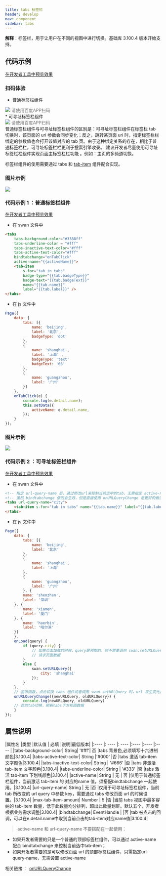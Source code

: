 ```yaml
---
title: tabs 标签栏
header: develop
nav: component
sidebar: tabs
---
```




**解释**：标签栏，用于让用户在不同的视图中进行切换。基础库 3.100.4 版本开始支持。


## 代码示例

<a href="swanide://fragment/04747f8fa2b02bda2eaf724e3c4475d31576152038705" title="在开发者工具中预览效果" target="_self">在开发者工具中预览效果</a>

### 扫码体验
* 普通标签栏组件
<div class='scan-code-container'>
    <img src="https://b.bdstatic.com/miniapp/assets/images/doc_demo/normalTabs.png" class="demo-qrcode-image" />
    <font color=#777 12px>请使用百度APP扫码</font>
</div>
* 可寻址标签栏组件
<div>
    <img src="https://b.bdstatic.com/miniapp/assets/images/doc_demo/urlTabs.png" class="demo-qrcode-image" />
    <font color=#777 12px>请使用百度APP扫码</font>
</div>
普通标签栏组件与可寻址标签栏组件的区别是：可寻址标签栏组件在标签栏 tab 切换时，该页面的 uri 参数会同步变化；反之，跳转某页面 uri 时，指定标签栏栏绑定的参数值也会打开该值对应的 tab 页。由于这种绑定关系的存在，相比于普通标签栏栏，可寻址标签栏栏更利于搜索引擎收录。 建议开发者尽量使用可寻址标签栏栏组件实现页面主标签栏栏功能 。例如：主页的多频道切换。

标签栏组件的使用需要通过 tabs 和 [tab-item](https://smartprogram.baidu.com/docs/develop/component/tab-item/) 组件配合实现。
###  图片示例 

<div class="m-doc-custom-examples">
    <div class="m-doc-custom-examples-correct">
        <img src="https://b.bdstatic.com/miniapp/image/normalTabs.gif">
    </div>
    <div class="m-doc-custom-examples-correct">
        <img src=" ">
    </div>
    <div class="m-doc-custom-examples-correct">
        <img src=" ">
    </div>     
</div>

###  代码示例 1 ：普通标签栏组件

<a href="swanide://fragment/ffdd42b9621602c7a89cdfa7e4cfab7b1566986567638" title="在开发者工具中预览效果" target="_blank">在开发者工具中预览效果</a>

* 在 swan 文件中

```html
<tabs
    tabs-background-color="#3388ff"
    tabs-underline-color = "#fff"
    tabs-inactive-text-color="#fff"
    tabs-active-text-color="#fff"
    bindtabchange="onTabClick"
    active-name="{{activeName}}">
    <tab-item
        s-for="tab in tabs"
        badge-type="{{tab.badgeType}}"
        badge-text="{{tab.badgeText}}"
        name="{{tab.name}}"
        label="{{tab.label}}" />
</tabs>
```

* 在 js 文件中

```js
Page({
    data: {
        tabs: [{
            name: 'beijing',
            label: '北京',
            badgeType: 'dot'
        },
        {
            name: 'shanghai',
            label: '上海' ,
            badgeType: 'text'
            badgeText: '66'
        },
        {
            name: 'guangzhou',
            label: '广州'
        }]
    },
    onTabClick(e) {
        console.log(e.detail.name);
        this.setData({
            activeName: e.detail.name,
        });
    }
});
```

###  图片示例 

<div class="m-doc-custom-examples">
    <div class="m-doc-custom-examples-correct">
        <img src="https://b.bdstatic.com/miniapp/images/tabUrls1.gif">
    </div>
    <div class="m-doc-custom-examples-correct">
        <img src=" ">
    </div>
    <div class="m-doc-custom-examples-correct">
        <img src=" ">
    </div>     
</div>

###  代码示例 2 ：可寻址标签栏组件

<a href="swanide://fragment/794216313384422b8dbf901aed3240441574300960227" title="在开发者工具中预览效果" target="_blank">在开发者工具中预览效果</a>


* 在 swan 文件中

```html
<!-- 指定 url-query-name 后，通过修改url来控制当前选中的tab，无需指定 active-name -->
<!-- 虽然 bindtabchange 依旧会生效，但是直接使用 onURLQueryChange 是更好的做法 -->
<tabs url-query-name="city">
    <tab-item s-for="tab in tabs" name="{{tab.name}}" label="{{tab.label}}" />
</tabs>
```

* 在 js 文件中

```js
Page({
    data: {
        tabs: [{
            name: 'beijing',
            label: '北京'
        },
        {
            name: 'shanghai',
            label: '上海'
        },
        {
            name: 'guangzhou',
            label: '广州'
        }, {
	    name: 'shenzhen',
	    label: '深圳'
	}, {
	    name: 'xiamen',
	    label: '厦门'
	}, {
	    name: 'haerbin',
	    label: '哈尔滨'
	}]
    },
    onLoad(query) {
        if (query.city) {
            // 如果页面加载的时候，query是预期的，则不需要调用 swan.setURLQuery
            // 请求页面数据
        }
        else {
            swan.setURLQuery({
                city: 'shanghai'
            });
        }
    },
    // 监听函数，点击切换 tabs 组件或者调用 swan.setURLQuery 时，url 发生变化自动触发
    onURLQueryChange({newURLQuery, oldURLQuery}) {
        console.log(newURLQuery, oldURLQuery)
	// 此时tab切换，刷新tabs下方视图数据
    }
});

```


##  属性说明 

|属性名 |类型  |默认值  | 必填 |说明|最低版本|
|:---- |: ---- |: ---- |:---- |:---- |:---- |
|tabs-background-color|	String|	'#fff'| 否 |tabs 背景色,必须填写十六进制颜色|3.100.4|
|tabs-active-text-color| String |'#000'  |否 |tabs 激活 tab-item 文字颜色|3.100.4|
|tabs-inactive-text-color| String | '#666' |否 |tabs 非激活 tab-item 文字颜色|3.100.4|
|tabs-underline-color| String | '#333' |否 |tabs 激活 tab-item 下划线颜色|3.100.4|
|active-name| String | 无 | 否 |仅用于普通标签栏组件，当前激活 tab-item 的 对应的name 值，须搭配bindtabchange 一起使用。|3.100.4|
|url-query-name| String | 无 |否 |仅用于可寻址标签栏组件，当前 tab 所改变的 url query 中参数 key，需要通过 tabs 修改页面 url 的时候设置。|3.100.4|
|max-tab-item-amount| Number | 5 |否 |当前 tabs 视图中最多容纳的 tab-item 数量，低于此数量均分排列，超出此数量划屏。默认五个，开发者根据业务需求调整|3.100.4|
|bindtabchange| EventHandle |  |否 |tab 被点击的回调，可以在e.detail.name中取到当前点击的tab-item对应name值|3.100.4|

> active-name 和 url-query-name 不要搭配在一起使用：
* 如果开发者需要的只是一个普通的顶部标签栏组件，可以通过 active-name 配合 bindtabchange 来控制当前选中tab-item；
* 如果开发者需要的是可以修改页面 url 的顶部标签栏组件，只需指定url-query-name，无需设置 active-name


 相关链接 ：
[onURLQueryChange](https://smartprogram.baidu.com/docs/develop/api/url_query/onURLQueryChange/)
